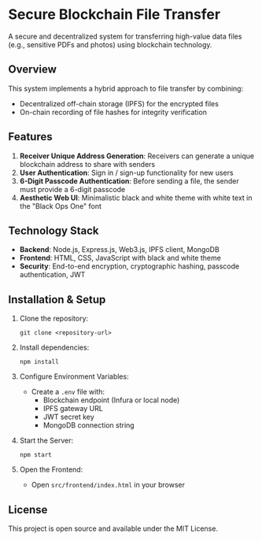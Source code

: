 # Secure Blockchain File Transfer

A secure and decentralized system for transferring high-value data files (e.g., sensitive PDFs and photos) using blockchain technology.

## Overview

This system implements a hybrid approach to file transfer by combining:
- Decentralized off-chain storage (IPFS) for the encrypted files
- On-chain recording of file hashes for integrity verification

## Features

1. **Receiver Unique Address Generation**: Receivers can generate a unique blockchain address to share with senders
2. **User Authentication**: Sign in / sign-up functionality for new users
3. **6-Digit Passcode Authentication**: Before sending a file, the sender must provide a 6-digit passcode
4. **Aesthetic Web UI**: Minimalistic black and white theme with white text in the "Black Ops One" font

## Technology Stack

- **Backend**: Node.js, Express.js, Web3.js, IPFS client, MongoDB
- **Frontend**: HTML, CSS, JavaScript with black and white theme
- **Security**: End-to-end encryption, cryptographic hashing, passcode authentication, JWT

## Installation & Setup

1. Clone the repository:
   ```
   git clone <repository-url>
   ```

2. Install dependencies:
   ```
   npm install
   ```

3. Configure Environment Variables:
   - Create a `.env` file with:
     - Blockchain endpoint (Infura or local node)
     - IPFS gateway URL
     - JWT secret key
     - MongoDB connection string

4. Start the Server:
   ```
   npm start
   ```

5. Open the Frontend:
   - Open `src/frontend/index.html` in your browser

## License

This project is open source and available under the MIT License. 